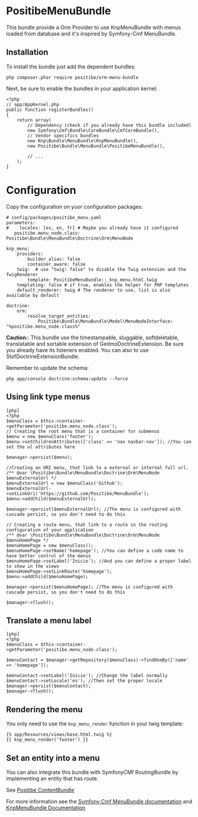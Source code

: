 PositibeMenuBundle
==================

This bundle provide a Orm Provider to use KnpMenuBundle with menus loaded from database and it's inspired by Symfony-Cmf MenuBundle.

Installation
------------

To install the bundle just add the dependent bundles:

    php composer.phar require positibe/orm-menu-bundle

Next, be sure to enable the bundles in your application kernel:

    <?php
    // app/AppKernel.php
    public function registerBundles()
    {
        return array(
            // Dependency (check if you already have this bundle included)
            new Symfony\Cmf\Bundle\CoreBundle\CmfCoreBundle(),
            // Vendor specifics bundles
            new Knp\Bundle\MenuBundle\KnpMenuBundle(),
            new Positibe\Bundle\MenuBundle\PositibeMenuBundle(),

            // ...
        );
    }

Configuration
=============

Copy the configuration on yuor configuration packages:

    # config/packages/positibe_menu.yaml
    parameters:
    #    locales: [es, en, fr] # Maybe you already have it configured
       positibe.menu_node.class: Positibe\Bundle\MenuBundle\Doctrine\Orm\MenuNode
    
    knp_menu:
        providers:
            builder_alias: false
            container_aware: false
        twig:  # use "twig: false" to disable the Twig extension and the TwigRenderer
            template: PositibeMenuBundle::_knp_menu.html.twig
        templating: false # if true, enables the helper for PHP templates
        default_renderer: twig # The renderer to use, list is also available by default
    
    doctrine:
        orm:
            resolve_target_entities:
                Positibe\Bundle\MenuBundle\Model\MenuNodeInterface: "%positibe.menu_node.class%"

**Caution:**: This bundle use the timestampable, sluggable, softdeletable, translatable and sortable extension of GedmoDoctrineExtension. Be sure you already have its listeners enabled. You can also to use StofDoctrineExtensionBundle.

Remember to update the schema:

    php app/console doctrine:schema:update --force

Using link type menus
---------------------

    [php]
    <?php
    $menuClass = $this->container->getParameter('positibe.menu_node.class');
    // Creating the root menu that is a container for submenus
    $menu = new $menuClass('footer');
    $menu->setChildrenAttributes(['class' => 'nav navbar-nav']); //You can set the ul attributes here

    $manager->persist($menu);

    //Creating an URI menu, that link to a external or internal full url.
    /** @var \Positibe\Bundle\MenuBundle\Doctrine\Orm\MenuNode $menuExternalUrl */
    $menuExternalUrl = new $menuClass('Github');
    $menuExternalUrl->setLinkUri('https://github.com/Positibe/MenuBundle');
    $menu->addChild($menuExternalUrl);

    $manager->persist($menuExternalUrl); //The menu is configured with cascade persist, so you don't need to do this

    // Creating a route menu, that link to a route in the routing configuration of your application
    /** @var \Positibe\Bundle\MenuBundle\Doctrine\Orm\MenuNode $menuHomePage */
    $menuHomePage = new $menuClass();
    $menuHomePage->setName('homepage'); //You can define a code name to have better control of the menus
    $menuHomePage->setLabel('Inicio'); //And you can define a proper label to show in the views
    $menuHomePage->setLinkRoute('homepage');
    $menu->addChild($menuHomePage);

    $manager->persist($menuHomePage); //The menu is configured with cascade persist, so you don't need to do this

    $manager->flush();

Translate a menu label
----------------------

    [php]
    <?php
    $menuClass = $this->container->getParameter('positibe.menu_node.class');

    $menuContact = $manager->getRepository($menuClass)->findOneBy(['name' => 'homepage']);

    $menuContact->setLabel('Inicio'); //Change the label normally
    $menuContact->setLocale('es'); //Then set the proper locale
    $manager->persist($menuContact);
    $manager->flush();

Rendering the menu
------------------

You only need to use the `knp_menu_render` function in your twig template:

    {% app/Resources/views/base.html.twig %}
    {{ knp_menu_render('footer') }}

Set an entity into a menu
-------------------------

You can also integrate this bundle with SymfonyCMf RoutingBundle by implementing an entity that has route.

See [Positibe ContentBundle](https://github.com/Positibe/ContentBundle)

For more information see the [Symfony Cmf MenuBundle documentation](http://symfony.com/doc/master/cmf/bundles/menu/index.html) and [KnpMenuBundle Documentation](https://github.com/KnpLabs/KnpMenuBundle/blob/master/Resources/doc/index.md)